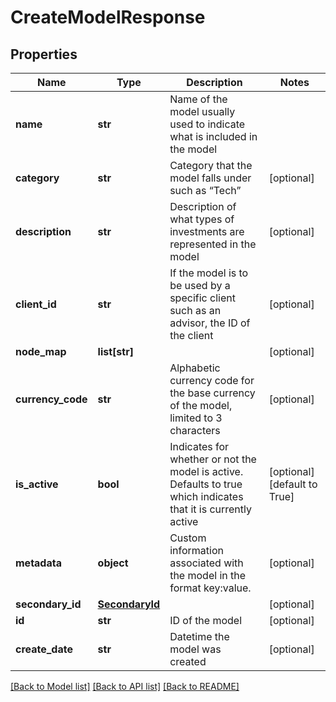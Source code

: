 # CreateModelResponse

## Properties
Name | Type | Description | Notes
------------ | ------------- | ------------- | -------------
**name** | **str** | Name of the model usually used to indicate what is included in the model | 
**category** | **str** | Category that the model falls under such as “Tech” | [optional] 
**description** | **str** | Description of what types of investments are represented in the model | [optional] 
**client_id** | **str** | If the model is to be used by a specific client such as an advisor, the ID of the client | [optional] 
**node_map** | **list[str]** |  | [optional] 
**currency_code** | **str** | Alphabetic currency code for the base currency of the model, limited to 3 characters | [optional] 
**is_active** | **bool** | Indicates for whether or not the model is active. Defaults to true which indicates that it is currently active | [optional] [default to True]
**metadata** | **object** | Custom information associated with the model in the format key:value. | [optional] 
**secondary_id** | [**SecondaryId**](SecondaryId.md) |  | [optional] 
**id** | **str** | ID of the model | [optional] 
**create_date** | **str** | Datetime the model was created | [optional] 

[[Back to Model list]](../README.md#documentation-for-models) [[Back to API list]](../README.md#documentation-for-api-endpoints) [[Back to README]](../README.md)


